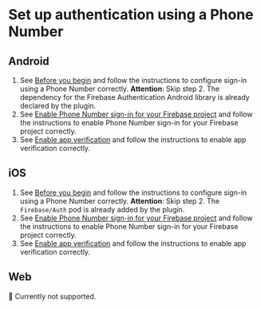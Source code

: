 # Set up authentication using a Phone Number

## Android

1. See [Before you begin](https://firebase.google.com/docs/auth/android/phone-auth#before-you-begin) and follow the instructions to configure sign-in using a Phone Number correctly.
   **Attention**: Skip step 2. The dependency for the Firebase Authentication Android library is already declared by the plugin.
1. See [Enable Phone Number sign-in for your Firebase project](https://firebase.google.com/docs/auth/android/phone-auth#enable-phone-number-sign-in-for-your-firebase-project) and follow the instructions to enable Phone Number sign-in for your Firebase project correctly.
1. See [Enable app verification](https://firebase.google.com/docs/auth/android/phone-auth#enable-app-verification) and follow the instructions to enable app verification correctly.

## iOS

1. See [Before you begin](https://firebase.google.com/docs/auth/ios/phone-auth#before-you-begin) and follow the instructions to configure sign-in using a Phone Number correctly.
   **Attention**: Skip step 2. The `Firebase/Auth` pod is already added by the plugin.
1. See [Enable Phone Number sign-in for your Firebase project](https://firebase.google.com/docs/auth/ios/phone-auth#enable-phone-number-sign-in-for-your-firebase-project) and follow the instructions to enable Phone Number sign-in for your Firebase project correctly.
1. See [Enable app verification](https://firebase.google.com/docs/auth/ios/phone-auth#enable-app-verification) and follow the instructions to enable app verification correctly.

## Web

🚧 Currently not supported.
